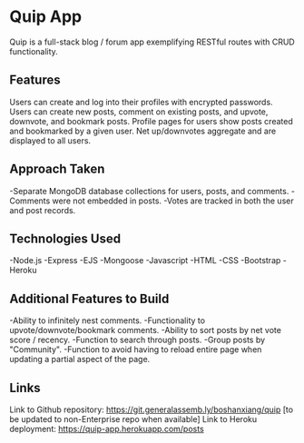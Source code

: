 # Quip App

Quip is a full-stack blog / forum app exemplifying RESTful routes with CRUD functionality.

## Features

Users can create and log into their profiles with encrypted passwords.
Users can create new posts, comment on existing posts, and upvote, downvote, and bookmark posts.
Profile pages for users show posts created and bookmarked by a given user.
Net up/downvotes aggregate and are displayed to all users.

## Approach Taken

-Separate MongoDB database collections for users, posts, and comments.
-Comments were not embedded in posts.
-Votes are tracked in both the user and post records.

## Technologies Used
-Node.js
-Express
-EJS
-Mongoose
-Javascript
-HTML
-CSS
-Bootstrap
-Heroku

## Additional Features to Build

-Ability to infinitely nest comments.
-Functionality to upvote/downvote/bookmark comments.
-Ability to sort posts by net vote score / recency.
-Function to search through posts.
-Group posts by "Community".
-Function to avoid having to reload entire page when updating a partial aspect of the page.

## Links
Link to Github repository: https://git.generalassemb.ly/boshanxiang/quip [to be updated to non-Enterprise repo when available]
Link to Heroku deployment: https://quip-app.herokuapp.com/posts